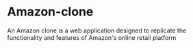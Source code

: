 # Amazon-clone
An Amazon clone is a web application designed to replicate the functionality and features of Amazon's online retail platform
